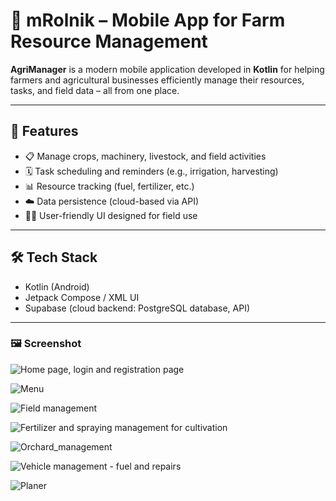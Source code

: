 # 🌾 mRolnik – Mobile App for Farm Resource Management

**AgriManager** is a modern mobile application developed in **Kotlin** for helping farmers and agricultural businesses efficiently manage their resources, tasks, and field data – all from one place.

---

## 📱 Features

- 📋 Manage crops, machinery, livestock, and field activities
- 🗓️ Task scheduling and reminders (e.g., irrigation, harvesting)
- 📊 Resource tracking (fuel, fertilizer, etc.)
- ☁️ Data persistence (cloud-based via API)
- 👨‍🌾 User-friendly UI designed for field use

---

## 🛠️ Tech Stack

- Kotlin (Android)
- Jetpack Compose / XML UI
- Supabase (cloud backend: PostgreSQL database, API)
  
---

### 🖼️ Screenshot
![Home page, login and registration page](https://github.com/user-attachments/assets/6a4a10f1-b6b4-41c6-8bdc-59fdb97b63d6)

![Menu](https://github.com/user-attachments/assets/5e0e1f44-0cb8-4243-a61e-04711886a607)

![Field management](https://github.com/user-attachments/assets/1b21cabb-6f9a-480d-ba81-1260c9f828cb)

![Fertilizer and spraying management for cultivation](https://github.com/user-attachments/assets/f12a8022-8919-40ad-b5a1-34f469575063)

![Orchard_management](https://github.com/user-attachments/assets/2a21c9d5-680a-4cc1-9977-ccc77b15760f)

![Vehicle management - fuel and repairs](https://github.com/user-attachments/assets/8c0d1ad7-1d4e-478c-bd34-4bd2e6eb0c50)

![Planer](https://github.com/user-attachments/assets/0c9b1a3d-c0c0-42fd-b170-a4a76ea08da1)
